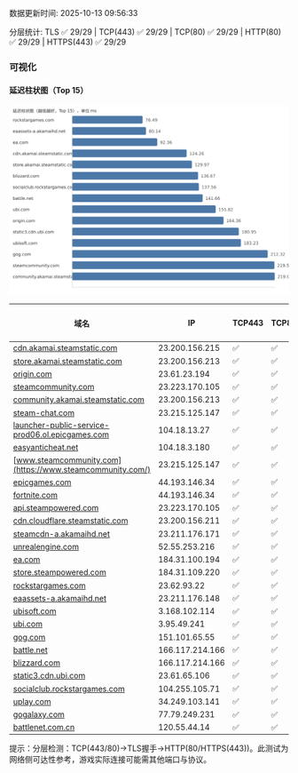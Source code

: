 数据更新时间: 2025-10-13 09:56:33

分层统计: TLS ✅ 29/29 | TCP(443) ✅ 29/29 | TCP(80) ✅ 29/29 | HTTP(80) ✅ 29/29 | HTTPS(443) ✅ 29/29

### 可视化

#### 延迟柱状图（Top 15）

![Latency Chart](latency_chart.svg)

| 域名 | IP | TCP443 | TCP80 | TLS 握手 | HTTP(80) | 状态码 | HTTPS(443) | 状态码(HTTPS) | 延迟(ms) |
|---|---|---|---|---|---|---|---|---|---|
| [cdn.akamai.steamstatic.com](https://cdn.akamai.steamstatic.com/) | 23.200.156.215 | ✅ | ✅ | ✅ | ✅ | 200 | ✅ | 200 | 124.26 |
| [store.akamai.steamstatic.com](https://store.akamai.steamstatic.com/) | 23.200.156.213 | ✅ | ✅ | ✅ | ✅ | 403 | ✅ | 403 | 129.97 |
| [origin.com](https://origin.com/) | 23.61.23.194 | ✅ | ✅ | ✅ | ✅ | 301 | ✅ | 301 | 164.36 |
| [steamcommunity.com](https://steamcommunity.com/) | 23.223.170.105 | ✅ | ✅ | ✅ | ✅ | 302 | ✅ | 200 | 219.59 |
| [community.akamai.steamstatic.com](https://community.akamai.steamstatic.com/) | 23.200.156.213 | ✅ | ✅ | ✅ | ✅ | 403 | ✅ | 403 | 219.94 |
| [steam-chat.com](https://steam-chat.com/) | 23.215.125.147 | ✅ | ✅ | ✅ | ✅ | 302 | ✅ | 404 | 227.36 |
| [launcher-public-service-prod06.ol.epicgames.com](https://launcher-public-service-prod06.ol.epicgames.com/) | 104.18.13.27 | ✅ | ✅ | ✅ | ✅ | 404 | ✅ | 404 | 241.75 |
| [easyanticheat.net](https://easyanticheat.net/) | 104.18.3.180 | ✅ | ✅ | ✅ | ✅ | 301 | ✅ | 301 | 280.01 |
| [www.steamcommunity.com](https://www.steamcommunity.com/) | 23.215.125.147 | ✅ | ✅ | ✅ | ✅ | 302 | ✅ | 302 | 252.98 |
| [epicgames.com](https://epicgames.com/) | 44.193.146.34 | ✅ | ✅ | ✅ | ✅ | 301 | ✅ | 302 | 238.72 |
| [fortnite.com](https://fortnite.com/) | 44.193.146.34 | ✅ | ✅ | ✅ | ✅ | 301 | ✅ | 301 | 259.29 |
| [api.steampowered.com](https://api.steampowered.com/) | 23.223.170.105 | ✅ | ✅ | ✅ | ✅ | 404 | ✅ | 404 | 290.55 |
| [cdn.cloudflare.steamstatic.com](https://cdn.cloudflare.steamstatic.com/) | 23.200.156.211 | ✅ | ✅ | ✅ | ✅ | 200 | ✅ | 200 | 350.99 |
| [steamcdn-a.akamaihd.net](https://steamcdn-a.akamaihd.net/) | 23.211.176.171 | ✅ | ✅ | ✅ | ✅ | 200 | ✅ | 200 | 257.9 |
| [unrealengine.com](https://unrealengine.com/) | 52.55.253.216 | ✅ | ✅ | ✅ | ✅ | 301 | ✅ | 301 | 300.83 |
| [ea.com](https://ea.com/) | 184.31.100.194 | ✅ | ✅ | ✅ | ✅ | 301 | ✅ | 301 | 92.36 |
| [store.steampowered.com](https://store.steampowered.com/) | 184.31.109.220 | ✅ | ✅ | ✅ | ✅ | 302 | ✅ | 200 | 418.21 |
| [rockstargames.com](https://rockstargames.com/) | 23.62.93.22 | ✅ | ✅ | ✅ | ✅ | 301 | ✅ | 301 | 76.49 |
| [eaassets-a.akamaihd.net](https://eaassets-a.akamaihd.net/) | 23.211.176.148 | ✅ | ✅ | ✅ | ✅ | 404 | ✅ | 404 | 80.14 |
| [ubisoft.com](https://ubisoft.com/) | 3.168.102.114 | ✅ | ✅ | ✅ | ✅ | 301 | ✅ | 301 | 183.23 |
| [ubi.com](https://ubi.com/) | 3.95.49.241 | ✅ | ✅ | ✅ | ✅ | 301 | ✅ | 301 | 155.82 |
| [gog.com](https://gog.com/) | 151.101.65.55 | ✅ | ✅ | ✅ | ✅ | 301 | ✅ | 301 | 212.32 |
| [battle.net](https://battle.net/) | 166.117.214.166 | ✅ | ✅ | ✅ | ✅ | 301 | ✅ | 301 | 141.66 |
| [blizzard.com](https://blizzard.com/) | 166.117.214.166 | ✅ | ✅ | ✅ | ✅ | 302 | ✅ | 302 | 136.67 |
| [static3.cdn.ubi.com](https://static3.cdn.ubi.com/) | 23.61.65.106 | ✅ | ✅ | ✅ | ✅ | 401 | ✅ | 401 | 180.95 |
| [socialclub.rockstargames.com](https://socialclub.rockstargames.com/) | 104.255.105.71 | ✅ | ✅ | ✅ | ✅ | 301 | ✅ | 307 | 137.56 |
| [uplay.com](https://uplay.com/) | 34.249.103.141 | ✅ | ✅ | ✅ | ✅ | 301 | ✅ | 301 | 354.99 |
| [gogalaxy.com](https://gogalaxy.com/) | 77.79.249.231 | ✅ | ✅ | ✅ | ✅ | 301 | ✅ | 301 | 479.74 |
| [battlenet.com.cn](https://battlenet.com.cn/) | 120.55.44.14 | ✅ | ✅ | ✅ | ✅ | 308 | ✅ | 302 | 965.25 |

提示：分层检测：TCP(443/80)→TLS握手→HTTP(80/HTTPS(443))。此测试为网络侧可达性参考，游戏实际连接可能需其他端口与协议。